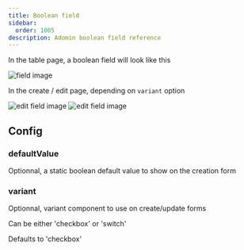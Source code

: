 ```yaml
---
title: Boolean field
sidebar:
  order: 1005
description: Adomin boolean field reference
---
```


In the table page, a boolean field will look like this

![field image](~/assets/images/reference/models/boolean/table_boolean.png)

In the create / edit page, depending on `variant` option

![edit field image](~/assets/images/reference/models/boolean/boolean_check.png)
![edit field image](~/assets/images/reference/models/boolean/boolean.png)

## Config

### defaultValue

Optionnal, a static boolean default value to show on the creation form

### variant

Optionnal, variant component to use on create/update forms

Can be either 'checkbox' or 'switch'

Defaults to 'checkbox'
